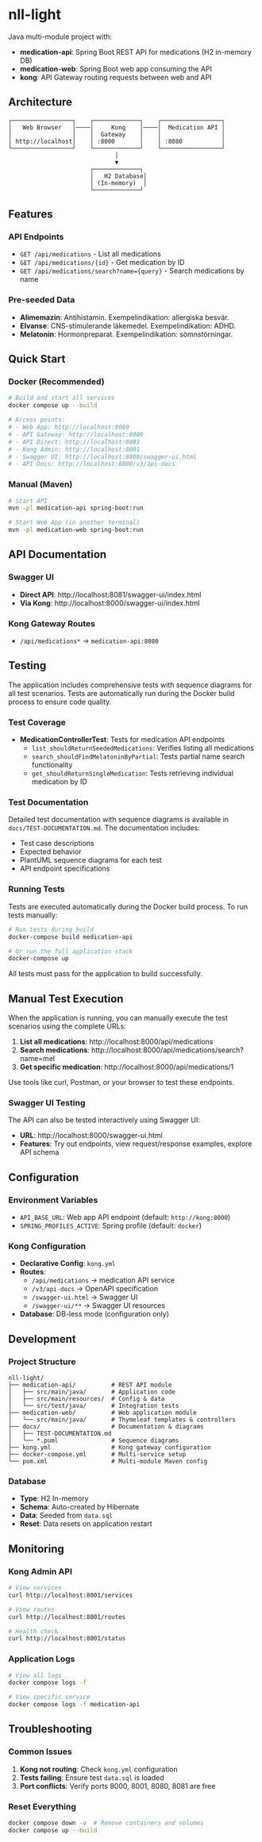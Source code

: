 # nll-light

Java multi-module project with:
- **medication-api**: Spring Boot REST API for medications (H2 in-memory DB)
- **medication-web**: Spring Boot web app consuming the API
- **kong**: API Gateway routing requests between web and API

## Architecture

```
┌─────────────────┐    ┌─────────────┐    ┌─────────────────┐
│   Web Browser   │────│     Kong    │────│  Medication API │
│                 │    │  Gateway    │    │                 │
│ http://localhost│    │ :8000       │    │ :8080           │
└─────────────────┘    └─────────────┘    └─────────────────┘
                              │
                              ▼
                       ┌─────────────┐
                       │   H2 Database│
                       │ (In-memory)  │
                       └─────────────┘
```

## Features

### API Endpoints
- `GET /api/medications` - List all medications
- `GET /api/medications/{id}` - Get medication by ID
- `GET /api/medications/search?name={query}` - Search medications by name

### Pre-seeded Data
- **Alimemazin**: Antihistamin. Exempelindikation: allergiska besvär.
- **Elvanse**: CNS-stimulerande läkemedel. Exempelindikation: ADHD.
- **Melatonin**: Hormonpreparat. Exempelindikation: sömnstörningar.

## Quick Start

### Docker (Recommended)
```bash
# Build and start all services
docker compose up --build

# Access points:
# - Web App: http://localhost:8080
# - API Gateway: http://localhost:8000
# - API Direct: http://localhost:8081
# - Kong Admin: http://localhost:8001
# - Swagger UI: http://localhost:8000/swagger-ui.html
# - API Docs: http://localhost:8000/v3/api-docs
```

### Manual (Maven)
```bash
# Start API
mvn -pl medication-api spring-boot:run

# Start Web App (in another terminal)
mvn -pl medication-web spring-boot:run
```

## API Documentation

### Swagger UI
- **Direct API**: http://localhost:8081/swagger-ui/index.html
- **Via Kong**: http://localhost:8000/swagger-ui/index.html

### Kong Gateway Routes
- `/api/medications*` → `medication-api:8080`

## Testing

The application includes comprehensive tests with sequence diagrams for all test scenarios. Tests are automatically run during the Docker build process to ensure code quality.

### Test Coverage

- **MedicationControllerTest**: Tests for medication API endpoints
  - `list_shouldReturnSeededMedications`: Verifies listing all medications
  - `search_shouldFindMelatoninByPartial`: Tests partial name search functionality
  - `get_shouldReturnSingleMedication`: Tests retrieving individual medication by ID

### Test Documentation

Detailed test documentation with sequence diagrams is available in `docs/TEST-DOCUMENTATION.md`. The documentation includes:
- Test case descriptions
- Expected behavior
- PlantUML sequence diagrams for each test
- API endpoint specifications

### Running Tests

Tests are executed automatically during the Docker build process. To run tests manually:

```bash
# Run tests during build
docker-compose build medication-api

# Or run the full application stack
docker-compose up
```

All tests must pass for the application to build successfully.

## Manual Test Execution
When the application is running, you can manually execute the test scenarios using the complete URLs:

1. **List all medications**: http://localhost:8000/api/medications
2. **Search medications**: http://localhost:8000/api/medications/search?name=mel
3. **Get specific medication**: http://localhost:8000/api/medications/1

Use tools like curl, Postman, or your browser to test these endpoints.

### Swagger UI Testing
The API can also be tested interactively using Swagger UI:
- **URL**: http://localhost:8000/swagger-ui.html
- **Features**: Try out endpoints, view request/response examples, explore API schema

## Configuration

### Environment Variables
- `API_BASE_URL`: Web app API endpoint (default: `http://kong:8000`)
- `SPRING_PROFILES_ACTIVE`: Spring profile (default: `docker`)

### Kong Configuration
- **Declarative Config**: `kong.yml`
- **Routes**: 
  - `/api/medications` → medication API service
  - `/v3/api-docs` → OpenAPI specification
  - `/swagger-ui.html` → Swagger UI
  - `/swagger-ui/**` → Swagger UI resources
- **Database**: DB-less mode (configuration only)

## Development

### Project Structure
```
nll-light/
├── medication-api/          # REST API module
│   ├── src/main/java/       # Application code
│   ├── src/main/resources/  # Config & data
│   └── src/test/java/       # Integration tests
├── medication-web/          # Web application module
│   └── src/main/java/       # Thymeleaf templates & controllers
├── docs/                    # Documentation & diagrams
│   ├── TEST-DOCUMENTATION.md
│   └── *.puml               # Sequence diagrams
├── kong.yml                 # Kong gateway configuration
├── docker-compose.yml       # Multi-service setup
└── pom.xml                  # Multi-module Maven config
```

### Database
- **Type**: H2 In-memory
- **Schema**: Auto-created by Hibernate
- **Data**: Seeded from `data.sql`
- **Reset**: Data resets on application restart

## Monitoring

### Kong Admin API
```bash
# View services
curl http://localhost:8001/services

# View routes
curl http://localhost:8001/routes

# Health check
curl http://localhost:8001/status
```

### Application Logs
```bash
# View all logs
docker compose logs -f

# View specific service
docker compose logs -f medication-api
```

## Troubleshooting

### Common Issues
1. **Kong not routing**: Check `kong.yml` configuration
2. **Tests failing**: Ensure test `data.sql` is loaded
3. **Port conflicts**: Verify ports 8000, 8001, 8080, 8081 are free

### Reset Everything
```bash
docker compose down -v  # Remove containers and volumes
docker compose up --build
```